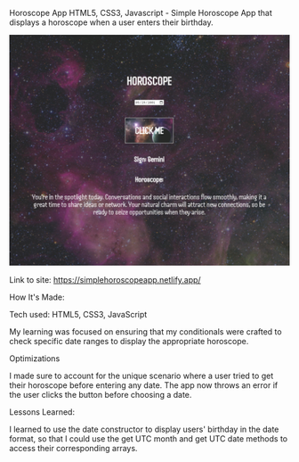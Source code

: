 Horoscope App
HTML5, CSS3, Javascript - Simple Horoscope App that displays a horoscope when a user enters their birthday.

![alt text](css/assets/coverImage.png) 

Link to site: https://simplehoroscopeapp.netlify.app/

How It's Made:

Tech used: HTML5, CSS3, JavaScript


My learning was focused on ensuring that my conditionals were crafted to check specific date ranges to display the appropriate horoscope.

Optimizations


I made sure to account for the unique scenario where a user tried to get their horoscope before entering any date. The app now throws an error if the user clicks the button before choosing a date.

Lessons Learned:

I learned to use the date constructor to display users' birthday in the date format, so that I could use the get UTC month and get UTC date methods to access their corresponding arrays.


